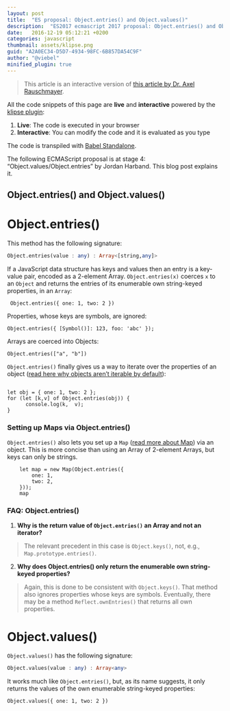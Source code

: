 ```yaml
---
layout: post
title:  "ES proposal: Object.entries() and Object.values()"
description:  "ES2017 ecmascript 2017 proposal: Object.entries() and Object.values()"
date:   2016-12-19 05:12:21 +0200
categories: javascript
thumbnail: assets/klipse.png
guid: "A2A0EC34-D5D7-4934-98FC-6B857DA54C9F"
author: "@viebel"
minified_plugin: true
---
```


> This article is an interactive version of [this article by Dr. Axel Rauschmayer](http://www.2ality.com/2015/11/stage3-object-entries.html).

All the code snippets of this page are **live** and **interactive** powered by the [klipse plugin](https://github.com/viebel/klipse):

1. **Live**: The code is executed in your browser
2. **Interactive**: You can modify the code and it is evaluated as you type

The code is transpiled with [Babel Standalone](https://github.com/babel/babel-standalone).


The following ECMAScript proposal is at stage 4: “Object.values/Object.entries” by Jordan Harband. This blog post explains it.

## Object.entries() and Object.values()

# Object.entries()

This method has the following signature:

~~~haskell
Object.entries(value : any) : Array<[string,any]>
~~~

If a JavaScript data structure has keys and values then an entry is a key-value pair, encoded as a 2-element Array. `Object.entries(x)` coerces `x` to an `Object` and returns the entries of its enumerable own string-keyed properties, in an `Array`:

~~~es2017
 Object.entries({ one: 1, two: 2 })
~~~

Properties, whose keys are symbols, are ignored:

~~~es2017
Object.entries({ [Symbol()]: 123, foo: 'abc' });
~~~

Arrays are coerced into Objects:

~~~es2017
Object.entries(["a", "b"])
~~~

`Object.entries()` finally gives us a way to iterate over the properties of an object ([read here why objects aren’t iterable by default](http://exploringjs.com/es6/ch_iteration.html#sec_plain-objects-not-iterable)):

<pre><code class="language-es2017" data-async-code="true">
let obj = { one: 1, two: 2 };
for (let [k,v] of Object.entries(obj)) {
      console.log(k,  v);
}
</code></pre>

### Setting up Maps via Object.entries()

`Object.entries()` also lets you set up a `Map` ([read more about Map](https://developer.mozilla.org/en/docs/Web/JavaScript/Reference/Global_Objects/Map)) via an object. This is more concise than using an Array of 2-element Arrays, but keys can only be strings.

~~~es2017
    let map = new Map(Object.entries({
        one: 1,
        two: 2,
    }));
    map
~~~

### FAQ: Object.entries()

1. **Why is the return value of `Object.entries()` an Array and not an iterator?**

> The relevant precedent in this case is `Object.keys()`, not, e.g., `Map.prototype.entries()`.

2. **Why does Object.entries() only return the enumerable own string-keyed properties?**

> Again, this is done to be consistent with `Object.keys()`. That method also ignores properties whose keys are symbols. Eventually, there may be a method `Reflect.ownEntries()` that returns all own properties.

# Object.values()

`Object.values()` has the following signature:

~~~haskell
Object.values(value : any) : Array<any>
~~~

It works much like `Object.entries()`, but, as its name suggests, it only returns the values of the own enumerable string-keyed properties:

~~~es2017
Object.values({ one: 1, two: 2 })
~~~


